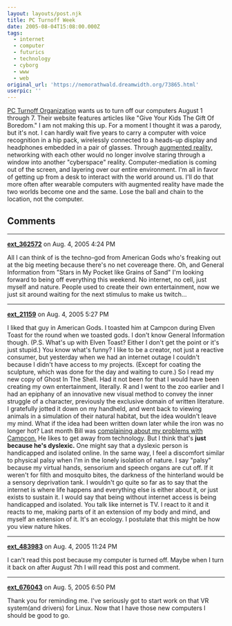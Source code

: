 ```yaml
---
layout: layouts/post.njk
title: PC Turnoff Week
date: 2005-08-04T15:08:00.000Z
tags:
  - internet
  - computer
  - futurics
  - technology
  - cyborg
  - www
  - web
original_url: 'https://nemorathwald.dreamwidth.org/73865.html'
userpic: ''
---
```

[PC Turnoff Organization](http://www.pcturnoff.org/) wants us to turn off our computers August 1 through 7. Their website features articles like "Give Your Kids The Gift Of Boredom." I am not making this up. For a moment I thought it was a parody, but it's not. I can hardly wait five years to carry a computer with voice recognition in a hip pack, wirelessly connected to a heads-up display and headphones embedded in a pair of glasses. Through [augmented reality,](http://www.uni-weimar.de/~bimber/research.php) networking with each other would no longer involve staring through a window into another "cyberspace" reality. Computer-mediation is coming out of the screen, and layering over our entire environment. I'm all in favor of getting up from a desk to interact with the world around us. I'll do that more often after wearable computers with augmented reality have made the two worlds become one and the same. Lose the ball and chain to the location, not the computer.

## Comments

---

**[ext_362572](https://www.dreamwidth.org/users/ext_362572)** on Aug. 4, 2005 4:24 PM

All I can think of is the techno-god from American Gods who's freaking out at the big meeting because there's no net covereage there. Oh, and General Information from "Stars in My Pocket like Grains of Sand" I'm looking forward to being off everything this weekend. No internet, no cell, just myself and nature. People used to create their own entertainment, now we just sit around waiting for the next stimulus to make us twitch...

---

**[ext_21159](https://www.dreamwidth.org/users/ext_21159)** on Aug. 4, 2005 5:27 PM

I liked that guy in American Gods. I toasted him at Campcon during Elven Toast for the round when we toasted gods. I don't know General Information though. (P.S. What's up with Elven Toast? Either I don't get the point or it's just stupid.) You know what's funny? I like to be a creator, not just a reactive consumer, but yesterday when we had an internet outage I couldn't because I didn't have access to my projects. (Except for coating the sculpture, which was done for the day and waiting to cure.) So I read my new copy of Ghost In The Shell. Had it not been for that I would have been creating my own entertainment, literally. R and I went to the zoo earlier and I had an epiphany of an innovative new visual method to convey the inner struggle of a character, previously the exclusive domain of written literature. I gratefully jotted it down on my handheld, and went back to viewing animals in a simulation of their natural habitat, but the idea wouldn't leave my mind. What if the idea had been written down later while the iron was no longer hot? Last month Bill was [complaining about my problems with Campcon.](http://www.livejournal.com/users/matt_arnold/73302.html) He likes to get away from technology. But I think that's **just because he's dyslexic.** One might say that a dyslexic person is handicapped and isolated online. In the same way, I feel a discomfort similar to physical palsy when I'm in the lonely isolation of nature. I say "palsy" because my virtual hands, sensorium and speech organs are cut off. If it weren't for filth and mosquito bites, the darkness of the hinterland would be a sensory deprivation tank. I wouldn't go quite so far as to say that the internet is where life happens and everything else is either about it, or just exists to sustain it. I would say that being without internet access is being handicapped and isolated. You talk like internet is TV. I react to it and it reacts to me, making parts of it an extension of my body and mind, and myself an extension of it. It's an ecology. I postulate that this might be how you view nature hikes.

---

**[ext_483983](https://www.dreamwidth.org/users/ext_483983)** on Aug. 4, 2005 11:24 PM

I can't read this post because my computer is turned off. Maybe when I turn it back on after August 7th I will read this post and comment.

---

**[ext_676043](https://www.dreamwidth.org/users/ext_676043)** on Aug. 5, 2005 6:50 PM

Thank you for reminding me. I've seriously got to start work on that VR system(and drivers) for Linux. Now that I have those new computers I should be good to go.
